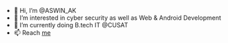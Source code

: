 - 👋 Hi, I’m @ASWIN_AK
- 👀 I’m interested in cyber security as well as Web & Android Development
- 🌱 I’m currently doing B.tech IT @CUSAT
- 📫 Reach <a href="https://api.whatsapp.com/send/?phone=918848590435&text&app_absent=0" target="_blank">me</a>

<!---
VENTURER007/VENTURER007 is a ✨ special ✨ repository because its `README.md` (this file) appears on your GitHub profile.
You can click the Preview link to take a look at your changes.
--->
